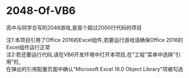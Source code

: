 # 2048-Of-VB6
高中与同学合写的2048游戏,是首个超过2000行代码的项目  
  
注1:本项目引用了Office 2016的Excel组件,若要运行游戏请确保Office 2016的Excel组件运行正常  
注2:若还要运行代码,请在VB6开发环境中打开本项目,在"工程"菜单中选择"引用"栏,  
    在弹出的引用配置页面中确认"Microsoft Excel 16.0 Object Library"项被勾选
